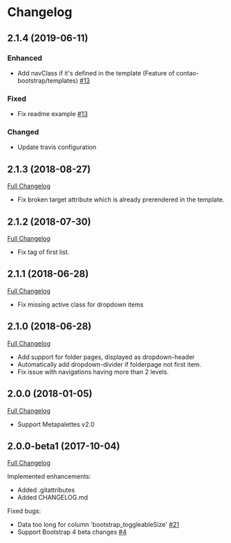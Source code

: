 
Changelog
=========

2.1.4 (2019-06-11)
------------------

### Enhanced

 - Add navClass if it's defined in the template (Feature of contao-bootstrap/templates) [#13](https://github.com/contao-bootstrap/navbar/issues/12)

### Fixed

 - Fix readme example [#13](https://github.com/contao-bootstrap/navbar/issues/13)

### Changed

 - Update travis configuration

2.1.3 (2018-08-27)
------------------

[Full Changelog](https://github.com/contao-bootstrap/navbar/compare/2.1.2...2.1.3)

 - Fix broken target attribute which is already prerendered in the template.


2.1.2 (2018-07-30)
------------------

[Full Changelog](https://github.com/contao-bootstrap/navbar/compare/2.1.1...2.1.2)

 - Fix tag of first list.
 

2.1.1 (2018-06-28)
------------------

[Full Changelog](https://github.com/contao-bootstrap/navbar/compare/2.1.0...2.1.1)

 - Fix missing active class for dropdown items


2.1.0 (2018-06-28)
------------------

[Full Changelog](https://github.com/contao-bootstrap/navbar/compare/2.0.0...2.1.0)

 - Add support for folder pages, displayed as dropdown-header
 - Automatically add dropdown-divider if folderpage not first item.
 - Fix issue with navigations having more than 2 levels.

2.0.0 (2018-01-05)
------------------

[Full Changelog](https://github.com/contao-bootstrap/navbar/compare/2.0.0-beta...2.0.0)

 - Support Metapalettes v2.0

2.0.0-beta1 (2017-10-04)
------------------------

[Full Changelog](https://github.com/contao-bootstrap/navbar/compare/2.0.0-alpha1...2.0.0-beta1)

Implemented enhancements:

 - Added .gitattributes
 - Added CHANGELOG.md

Fixed bugs:

 - Data too long for column 'bootstrap_toggleableSize' [#21](https://github.com/contao-bootstrap/core/issues/21)
 - Support Bootstrap 4 beta changes [#4](https://github.com/contao-bootstrap/navbar/issues/4)
